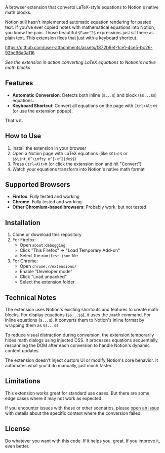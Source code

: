 A browser extension that converts LaTeX-style equations to Notion's native math blocks.

Notion still hasn't implemented automatic equation rendering for pasted text. If you've ever copied notes with mathematical equations into Notion, you know the pain. Those beautiful `$E=mc^2$` expressions just sit there as plain text. This extension fixes that just with a keyboard shortcut.

https://github.com/user-attachments/assets/f872b9ef-1ce1-4ce5-bc26-92bc96a0a116


_See the extension in action converting LaTeX equations to Notion's native math blocks_

## Features

- **Automatic Conversion**: Detects both inline (`$...$`) and block (`$$...$$`) equations.
- **Keyboard Shortcut**: Convert all equations on the page with `Ctrl+Alt+M` (or use the extension popup).

That's it.

## How to Use

1. Install the extension in your browser
2. Open a Notion page with LaTeX equations (like `$O(n)$` or `$$\int_0^\infty e^{-x^2}dx$$`)
3. Press `Ctrl+Alt+M` (or click the extension icon and hit "Convert")
4. Watch your equations transform into Notion's native math format

## Supported Browsers

- **Firefox**: Fully tested and working
- **Chrome**: Fully tested and working
- **Other Chromium-based browsers**: Probably work, but not tested

## Installation

1. Clone or download this repository
2. For Firefox:
   - Open `about:debugging`
   - Click "This Firefox" → "Load Temporary Add-on"
   - Select the `manifest.json` file
3. For Chrome:
   - Open `chrome://extensions/`
   - Enable "Developer mode"
   - Click "Load unpacked"
   - Select the extension folder

## Technical Notes

The extension uses Notion's existing shortcuts and features to create math blocks. For display equations (`$$...$$`), it uses the `/math` command. For inline equations (`$...$`), it converts them to Notion's inline format by wrapping them as `$$...$$`.

To reduce visual distraction during conversion, the extension temporarily hides math dialogs using injected CSS. It processes equations sequentially, rescanning the DOM after each conversion to handle Notion's dynamic content updates.

The extension doesn't inject custom UI or modify Notion's core behavior. It automates what you'd do manually, just much faster.

## Limitations

This extension works great for standard use cases. But there are some edge cases where it may not work as expected.

If you encounter issues with these or other scenarios, please [open an issue](https://github.com/voidCounter/noeqtion/issues) with details about the specific context where the conversion failed.

## License

Do whatever you want with this code. If it helps you, great. If you improve it, even better.
